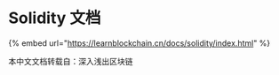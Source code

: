 # Solidity 文档

{% embed url="https://learnblockchain.cn/docs/solidity/index.html" %}

本中文文档转载自：深入浅出区块链

